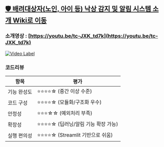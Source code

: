 ## [🛡️ 배려대상자(노인, 아이 등) 낙상 감지 및 알림 시스템 소개 Wiki로 이동](https://github.com/mycodehive/guardFall/wiki)

### 소개영상 : [https://youtu.be/tc-JXK_td7k](https://youtu.be/tc-JXK_td7k)

[![Video Label](http://img.youtube.com/vi/tc-JXK_td7k/0.jpg)](https://youtu.be/tc-JXK_td7k)

### 코드리뷰

| 항목 | 평가 |
|------|------|
| 기능 완성도 | ⭐⭐⭐⭐☆ (중간 이상 수준) |
| 코드 구성 | ⭐⭐⭐⭐☆ (모듈화/구조화 우수) |
| 안정성 | ⭐⭐⭐☆☆ (예외처리 부족) |
| 확장성 | ⭐⭐⭐⭐☆ (딥러닝/알림 기능 확장 가능) |
| 실행 편의성 | ⭐⭐⭐⭐☆ (Streamlit 기반으로 쉬움) |

